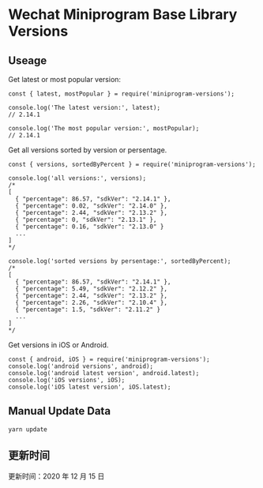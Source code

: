 
# Wechat Miniprogram Base Library Versions

## Useage

Get latest or most popular version:

```;
const { latest, mostPopular } = require('miniprogram-versions');

console.log('The latest version:', latest);
// 2.14.1

console.log('The most popular version:', mostPopular);
// 2.14.1

```

Get all versions sorted by version or persentage.

```
const { versions, sortedByPercent } = require('miniprogram-versions');

console.log('all versions:', versions);
/*
[
  { "percentage": 86.57, "sdkVer": "2.14.1" },
  { "percentage": 0.02, "sdkVer": "2.14.0" },
  { "percentage": 2.44, "sdkVer": "2.13.2" },
  { "percentage": 0, "sdkVer": "2.13.1" },
  { "percentage": 0.16, "sdkVer": "2.13.0" }
  ...
]
*/

console.log('sorted versions by persentage:', sortedByPercent);
/*
[
  { "percentage": 86.57, "sdkVer": "2.14.1" },
  { "percentage": 5.49, "sdkVer": "2.12.2" },
  { "percentage": 2.44, "sdkVer": "2.13.2" },
  { "percentage": 2.26, "sdkVer": "2.10.4" },
  { "percentage": 1.5, "sdkVer": "2.11.2" }
  ...
]
*/
```

Get versions in iOS or Android.

```
const { android, iOS } = require('miniprogram-versions');
console.log('android versions', android);
console.log('android latest version', android.latest);
console.log('iOS versions', iOS);
console.log('iOS latest version', iOS.latest);
```

## Manual Update Data

```
yarn update
```

## 更新时间

更新时间：2020 年 12 月 15 日
